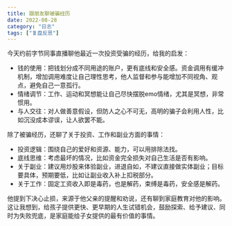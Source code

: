 ```yaml
---
title: 跟朋友聊被骗经历
date: 2022-08-28
category: "日志"
tags: ["复盘反思"]
---
```


今天约前字节同事直播聊他最近一次投资受骗的经历，给我的启发：
- 钱的使用：把钱划分成不同用途的账户，更有底线和安全感。资金调用有缓冲机制，增加调用难度让自己理性思考，他人监督和参与能增加不同视角、观点，避免自己一意孤行。
- 情绪调节：工作、运动和冥想能让自己尽快摆脱emo情绪，尤其是冥想，非常惯用。
- 与人交往：对人做善意假设，但防人之心不可无，高明的骗子会利用人性，比如沉没成本谬误，让人欲罢不能。

除了被骗经历，还聊了关于投资、工作和副业方面的事情：
- 投资逻辑：围绕自己的爱好和资源、能力，可以用排除法找。
- 底线思维：考虑最坏的情况，比如资金完全损失对自己生活是否有影响。
- 关于副业：建议用炒股来体验副业，进退自如，不建议直接做实体副业；目标要具体，预期要低，比如让副业收入补上扣税部分。
- 关于工作：固定工资收入即是毒药，也是解药，束缚是毒药，安全感是解药。

他提到下决心止损，来源于他父亲的提醒和劝说，还有聊到家庭教育对他的影响。这让我想到，给孩子提供更快、更早期的人生试错机会，鼓励探索、给予建议、同时为失败兜底，是家庭能给子女提供的最有价值的事情。


